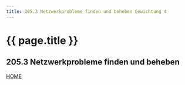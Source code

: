 ```yaml
---
title: 205.3 Netzwerkprobleme finden und beheben Gewichtung 4
---
```


# {{ page.title }}

## 205.3 Netzwerkprobleme finden und beheben

[HOME](./)
